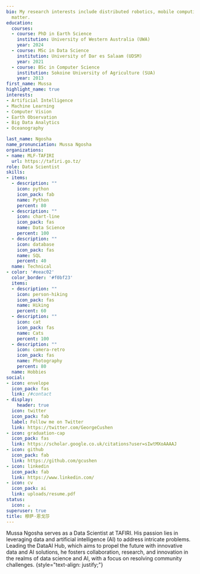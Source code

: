 ```yaml
---
bio: My research interests include distributed robotics, mobile computing and programmable
  matter.
education:
  courses:
  - course: PhD in Earth Science
    institution: University of Western Australia (UWA)
    year: 2024
  - course: MSc in Data Science
    institution: University of Dar es Salaam (UDSM)
    year: 2021
  - course: BSc in Computer Science 
    institution: Sokoine University of Agriculture (SUA)
    year: 2013
first_name: Mussa
highlight_name: true
interests:
- Artificial Intelligence
- Machine Learning
- Computer Vision
- Earth Observation
- Big Data Analytics
- Oceanography

last_name: Ngosha
name_pronunciation: Mussa Ngosha
organizations:
- name: MLF-TAFIRI
  url: https://tafiri.go.tz/
role: Data Scientist
skills:
- items:
  - description: ""
    icon: python
    icon_pack: fab
    name: Python
    percent: 80
  - description: ""
    icon: chart-line
    icon_pack: fas
    name: Data Science
    percent: 100
  - description: ""
    icon: database
    icon_pack: fas
    name: SQL
    percent: 40
  name: Technical
- color: '#eeac02'
  color_border: '#f0bf23'
  items:
  - description: ""
    icon: person-hiking
    icon_pack: fas
    name: Hiking
    percent: 60
  - description: ""
    icon: cat
    icon_pack: fas
    name: Cats
    percent: 100
  - description: ""
    icon: camera-retro
    icon_pack: fas
    name: Photography
    percent: 80
  name: Hobbies
social:
- icon: envelope
  icon_pack: fas
  link: /#contact
- display:
    header: true
  icon: twitter
  icon_pack: fab
  label: Follow me on Twitter
  link: https://twitter.com/GeorgeCushen
- icon: graduation-cap
  icon_pack: fas
  link: https://scholar.google.co.uk/citations?user=sIwtMXoAAAAJ
- icon: github
  icon_pack: fab
  link: https://github.com/gcushen
- icon: linkedin
  icon_pack: fab
  link: https://www.linkedin.com/
- icon: cv
  icon_pack: ai
  link: uploads/resume.pdf
status:
  icon: ☕️
superuser: true
title: 穆萨·恩戈莎
---
```


Mussa Ngosha serves as a Data Scientist at TAFIRI. His passion lies in leveraging data and artificial intelligence (AI) to address intricate problems. Leading the DataAI Hub, which aims to propel the future with innovative data and AI solutions, he fosters collaboration, research, and innovation in the realms of data science and AI, with a focus on resolving community challenges.
{style="text-align: justify;"}
